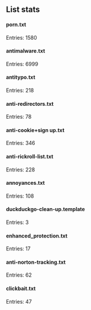 ## List stats
#### porn.txt
Entries: 1580 <br> 
#### antimalware.txt
Entries: 6999 <br> 
#### antitypo.txt
Entries: 218 <br> 
#### anti-redirectors.txt
Entries: 78 <br> 
#### anti-cookie+sign up.txt
Entries: 346 <br> 
#### anti-rickroll-list.txt
Entries: 228 <br> 
#### annoyances.txt
Entries: 108 <br> 
#### duckduckgo-clean-up.template
Entries: 3 <br> 
#### enhanced_protection.txt
Entries: 17 <br> 
#### anti-norton-tracking.txt
Entries: 62 <br> 
#### clickbait.txt
Entries: 47 <br> 
